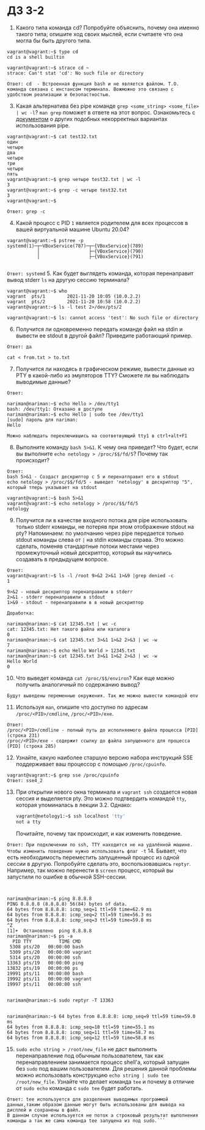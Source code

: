 # ДЗ 3-2

1. Какого типа команда cd? Попробуйте объяснить, почему она именно такого типа; опишите ход своих мыслей, если считаете что она могла бы быть другого типа.

```
vagrant@vagrant:~$ type cd
cd is a shell builtin

vagrant@vagrant:~$ strace cd ~
strace: Can't stat 'cd': No such file or directory
```

```
Ответ: cd  - Встроенная функция bash и не является файлом. Т.О. команда связана с инстансом терминала. Вожможно это связано с удобством реализации и безопастностью. 
```
3. Какая альтернатива без pipe команде `grep <some_string> <some_file> | wc -l`? `man grep` поможет в ответе на этот вопрос. Ознакомьтесь с [документом](http://www.smallo.ruhr.de/award.html) о других подобных некорректных вариантах использования pipe.
```
vagrant@vagrant:~$ cat test32.txt
один
четыре
два
четыре 
три
четыре 
пять
vagrant@vagrant:~$ grep четыре test32.txt | wc -l
3
vagrant@vagrant:~$ grep -c четыре test32.txt 
3
vagrant@vagrant:~$

```
```Ответ: grep -c```

4. Какой процесс с PID `1` является родителем для всех процессов в вашей виртуальной машине Ubuntu 20.04?
```
vagrant@vagrant:~$ pstree -p
systemd(1)─┬─VBoxService(787)─┬─{VBoxService}(789)
           │                  ├─{VBoxService}(790)
           │                  ├─{VBoxService}(791)


```

```Ответ: systemd```
5. Как будет выглядеть команда, которая перенаправит вывод stderr `ls` на другую сессию терминала?
```
vagrant@vagrant:~$ who
vagrant  pts/1        2021-11-20 10:05 (10.0.2.2)
vagrant  pts/2        2021-11-20 10:58 (10.0.2.2)
vagrant@vagrant:~$ ls -l test 2>/dev/pts/2

vagrant@vagrant:~$ ls: cannot access 'test': No such file or directory
```
6. Получится ли одновременно передать команде файл на stdin и вывести ее stdout в другой файл? Приведите работающий пример.

```Ответ: да```
```
cat < from.txt > to.txt
```
7. Получится ли находясь в графическом режиме, вывести данные из PTY в какой-либо из эмуляторов TTY? Сможете ли вы наблюдать выводимые данные?

```Ответ:```
```
nariman@nariman:~$ echo Hello > /dev/tty1
bash: /dev/tty1: Отказано в доступе
nariman@nariman:~$ echo Hello | sudo tee /dev/tty1
[sudo] пароль для nariman: 
Hello

Можно наблюдать переключившись на соответвующий tty1 в ctrl+alt+F1
```
8. Выполните команду `bash 5>&1`. К чему она приведет? Что будет, если вы выполните `echo netology > /proc/$$/fd/5`? Почему так происходит?
```
Ответ:
bash 5>&1 - Создаст дескриптор с 5 и перенатправит его в stdout
echo netology > /proc/$$/fd/5 - выведет 'netology' в дескриптор "5", который тперь указывает на stdout

vagrant@vagrant:~$ bash 5>&1
vagrant@vagrant:~$ echo netology > /proc/$$/fd/5
netology
```
9. Получится ли в качестве входного потока для pipe использовать только stderr команды, не потеряв при этом отображение stdout на pty? Напоминаем: по умолчанию через pipe передается только stdout команды слева от `|` на stdin команды справа.
Это можно сделать, поменяв стандартные потоки местами через промежуточный новый дескриптор, который вы научились создавать в предыдущем вопросе.
```
Ответ:
vagrant@vagrant:~$ ls -l /root 9>&2 2>&1 1>&9 |grep denied -c 
1

9>&2 - новый дескриптор перенаправили в stderr
2>&1 - stderr перенаправили в stdout 
1>&9 - stdout - перенаправили в в новый дескриптор

Доработка:

nariman@nariman:~$ cat 12345.txt | wc -c
cat: 12345.txt: Нет такого файла или каталога
0
nariman@nariman:~$ cat 12345.txt 3>&1 1>&2 2>&3 | wc -w
7
nariman@nariman:~$ echo Hello World > 12345.txt
nariman@nariman:~$ cat 12345.txt 3>&1 1>&2 2>&3 | wc -w
Hello World
0

```
10. Что выведет команда `cat /proc/$$/environ`? Как еще можно получить аналогичный по содержанию вывод?
```
Будут выведены переменные окружения. Так же можно вывести командой env

```
11. Используя `man`, опишите что доступно по адресам `/proc/<PID>/cmdline`, `/proc/<PID>/exe`.
```
Ответ:
/proc/<PID>/cmdline - полный путь до исполняемого файла процесса [PID]  (строка 231)
/proc/<PID>/exe - содержит ссылку до файла запущенного для процесса [PID] (строка 285)
```
12. Узнайте, какую наиболее старшую версию набора инструкций SSE поддерживает ваш процессор с помощью `/proc/cpuinfo`.
```
vagrant@vagrant:~$ grep sse /proc/cpuinfo
Ответ: sse4_2
```
13. При открытии нового окна терминала и `vagrant ssh` создается новая сессия и выделяется pty. Это можно подтвердить командой `tty`, которая упоминалась в лекции 3.2. Однако:

     ```bash
     vagrant@netology1:~$ ssh localhost 'tty'
     not a tty
     ```

     Почитайте, почему так происходит, и как изменить поведение.

```Ответ: При подключении по ssh, TTY находится не на удалённой машине. Чтобы изменить поведение нужно использовать флаг -t```
14. Бывает, что есть необходимость переместить запущенный процесс из одной сессии в другую. Попробуйте сделать это, воспользовавшись `reptyr`. Например, так можно перенести в `screen` процесс, который вы запустили по ошибке в обычной SSH-сессии.
```


nariman@nariman:~$ ping 8.8.8.8
PING 8.8.8.8 (8.8.8.8) 56(84) bytes of data.
64 bytes from 8.8.8.8: icmp_seq=1 ttl=59 time=62.9 ms
64 bytes from 8.8.8.8: icmp_seq=2 ttl=59 time=56.3 ms
64 bytes from 8.8.8.8: icmp_seq=3 ttl=59 time=59.8 ms
^Z
[1]+  Остановлено  ping 8.8.8.8
nariman@nariman:~$ ps -a
  PID TTY          TIME CMD
 5308 pts/20   00:00:00 bash
 5309 pts/20   00:00:00 vagrant
 5314 pts/20   00:00:00 ssh
13363 pts/19   00:00:00 ping
13832 pts/19   00:00:00 ps
19991 pts/11   00:00:00 bash
19992 pts/11   00:00:00 vagrant
19997 pts/11   00:00:00 ssh


nariman@nariman:~$ sudo reptyr -T 13363


nariman@nariman:~$ 64 bytes from 8.8.8.8: icmp_seq=9 ttl=59 time=59.0 ms
64 bytes from 8.8.8.8: icmp_seq=10 ttl=59 time=55.1 ms
64 bytes from 8.8.8.8: icmp_seq=11 ttl=59 time=58.7 ms
64 bytes from 8.8.8.8: icmp_seq=12 ttl=59 time=58.8 ms

```
15. `sudo echo string > /root/new_file` не даст выполнить перенаправление под обычным пользователем, так как перенаправлением занимается процесс shell'а, который запущен без `sudo` под вашим пользователем. Для решения данной проблемы можно использовать конструкцию `echo string | sudo tee /root/new_file`. Узнайте что делает команда `tee` и почему в отличие от `sudo echo` команда с `sudo tee` будет работать.
```
Ответ: tee используется для разделения выводимых программой данных,таким образом данные могут быть использованы для вывода на дисплей и сохранены в файл.
В данном случае используется не поток а строковый результат выполнения команды а так же сама команда tee запущена из под sudo.```